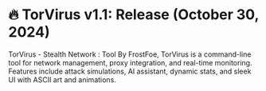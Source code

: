 # 🔥 TorVirus v1.1: Release (October 30, 2024)

TorVirus - Stealth Network : Tool By FrostFoe, TorVirus is a command-line tool for network management, proxy integration, and real-time monitoring. Features include attack simulations, AI assistant, dynamic stats, and sleek UI with ASCII art and animations.

